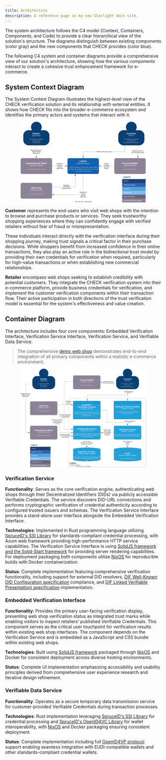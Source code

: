 ```yaml
---
title: Architecture
description: A reference page in my new Starlight docs site.
---
```


The system architecture follows the C4 model (Context, Containers, Components,
and Code) to provide a clear hierarchical view of the solution's structure. The
diagrams distinguish between existing components (color gray) and the new
components that CHECK provides (color blue).

The following C4 system and container diagrams provide a comprehensive view of
our solution's architecture, showing how the various components interact to
create a cohesive trust enhancement framework for e-commerce.

## System Context Diagram

The System Context Diagram illustrates the highest-level view of the CHECK
verification solution and its relationship with external entities. It shows how
CHECK fits into the broader e-commerce ecosystem and identifies the primary
actors and systems that interact with it.

<div style="width: clamp(300px, 80%, 800px); margin-right: auto; margin-left: auto;">

![C4 Context Diagram](../../../assets/c4_context.svg)

</div>

**Customer** represents the end-users who visit web shops with the intention to
browse and purchase products or services. They seek trustworthy shopping
experiences where they can confidently engage with verified retailers without
fear of fraud or misrepresentation.

These individuals interact directly with the verification interface during their
shopping journey, making trust signals a critical factor in their purchase
decisions. While shoppers benefit from increased confidence in their online
transactions, they also play an active role in the bidirectional trust model by
providing their own credentials for verification when required, particularly for
high-value transactions or when establishing new commercial relationships.

**Retailer** encompass web shops seeking to establish credibility with potential
customers. They integrate the CHECK verification system into their e-commerce
platform, provide business credentials for verification, and implement the
customer verification components within their transaction flow. Their active
participation in both directions of the trust verification model is essential
for the system's effectiveness and value creation.

## Container Diagram

The architecture includes four core components: Embedded Verification Interface,
Verification Service Interface, Verification Service, and Verifiable Data
Service.

> The comprehensive [demo web shop](https://demo-shop.check.identinet.io)
> demonstrates end-to-end integration of all primary components within a
> realistic e-commerce environment.

<div style="width: clamp(300px, 80%, 800px); margin-right: auto; margin-left: auto;">

![C4 Context Diagram](../../../assets/c4_container.svg)

</div>

### Verification Service

**Functionality**: Serves as the core verification engine, authenticating web
shops through their Decentralized Identifiers (DIDs) via publicly accessible
Verifiable Credentials. The service discovers DID-URL connections and performs
cryptographic verification of credential authenticity according to configured
trusted issuers and schemas. The Verification Service Interface provides a
stand-alone user interface alongside the Embedded Verification Interface.

**Technologies**: Implemented in Rust programming language utilizing
[SpruceID's SSI Library](https://github.com/spruceid/ssi) for
standards-compliant credential processing, with Axum web framework providing
high-performance HTTP service capabilities. The Verification Service Interface
is using [SolidJS framework and the Solid-Start framework](https://solidjs.com)
for providing server rendering capabilities. For deployment packaging both
components utilize [NixOS](https://nixos.org) for reproducible builds with
Docker containerization.

**Status**: Complete implementation featuring comprehensive verification
functionality, including support for external DID resolvers,
[DIF Well-Known DID
Configuration specification](https://identity.foundation/.well-known/resources/did-configuration/)
compliance, and
[DIF Linked Verifiable Presentationi specification](https://identity.foundation/linked-vp/)
implementation.

### Embedded Verification Interface

**Functionality**: Provides the primary user-facing verification display,
presenting web shop verification status as integrated trust marks while enabling
visitors to inspect retailers' published Verifiable Credentials. This component
serves as the critical user touchpoint for verification results within existing
web shop interfaces. The component depends on the Verification Service and is
embedded as a JavaScript and CSS bundle within existing web shops.

**Technologies**: Built using [SolidJS framework](https://solidjs.com) packaged
through [NixOS](https://nixos.org) and Docker for consistent deployment across
diverse hosting environments.

**Status**: Complete UI implementation emphasizing accessibility and usability
principles derived from comprehensive user experience research and iterative
design refinement.

### Verifiable Data Service

**Functionality**: Operates as a secure temporary data transmission service for
customer-provided Verifiable Credentials during transaction processes.

**Technologies**: Rust implementation leveraging
[SpruceID's SSI Library](https://github.com/spruceid/ssi) for credential
processing and
[SpruceID's OpenID4VC Library](https://github.com/spruceid/openid4vp) for wallet
interoperability, with [NixOS](https://nixos.org) and Docker packaging ensuring
consistent deployment.

**Status**: Complete implementation including full
[OpenID4VP protocol](https://openid.net/specs/openid-4-verifiable-presentations-1_0-20.html)
support enabling seamless integration with EUDI-compatible wallets and other
standards-compliant credential wallets.
